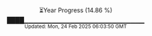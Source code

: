 <p align="center">
⏳Year Progress (14.86 %)<br>
████▁▁▁▁▁▁▁▁▁▁▁▁▁▁▁▁▁▁▁▁▁▁▁▁▁▁ <br>
<sub>Updated: Mon, 24 Feb 2025 06:03:50 GMT</sub>
</p>

